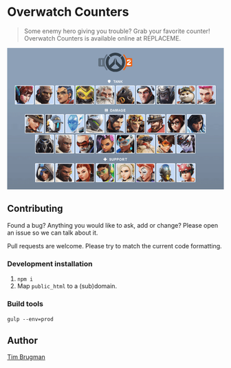 # Overwatch Counters

> Some enemy hero giving you trouble? Grab your favorite counter!
> Overwatch Counters is available online at REPLACEME.

![demo](/demo.gif)

## Contributing

Found a bug? Anything you would like to ask, add or change? Please open an issue so we can talk about it.

Pull requests are welcome. Please try to match the current code formatting.

### Development installation

1. `npm i`
1. Map `public_html` to a (sub)domain.

### Build tools

`gulp --env=prod`

## Author

[Tim Brugman](https://timbr.dev/)